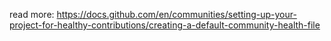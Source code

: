 read more: https://docs.github.com/en/communities/setting-up-your-project-for-healthy-contributions/creating-a-default-community-health-file
